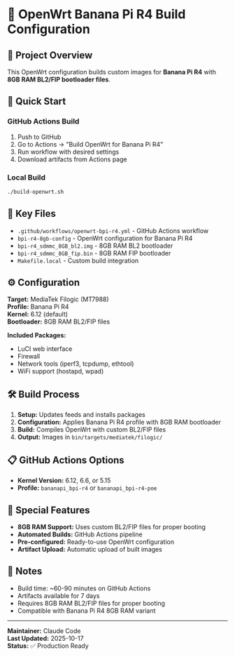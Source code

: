 # 🔮 OpenWrt Banana Pi R4 Build Configuration

## 🎯 Project Overview

This OpenWrt configuration builds custom images for **Banana Pi R4** with **8GB RAM BL2/FIP bootloader files**.

## 🚀 Quick Start

### GitHub Actions Build
1. Push to GitHub
2. Go to Actions → "Build OpenWrt for Banana Pi R4"
3. Run workflow with desired settings
4. Download artifacts from Actions page

### Local Build
```bash
./build-openwrt.sh
```

## 📁 Key Files

- `.github/workflows/openwrt-bpi-r4.yml` - GitHub Actions workflow
- `bpi-r4-8gb-config` - OpenWrt configuration for Banana Pi R4
- `bpi-r4_sdmmc_8GB_bl2.img` - 8GB RAM BL2 bootloader
- `bpi-r4_sdmmc_8GB_fip.bin` - 8GB RAM FIP bootloader
- `Makefile.local` - Custom build integration

## ⚙️ Configuration

**Target:** MediaTek Filogic (MT7988)  
**Profile:** Banana Pi R4  
**Kernel:** 6.12 (default)  
**Bootloader:** 8GB RAM BL2/FIP files  

**Included Packages:**
- LuCI web interface
- Firewall
- Network tools (iperf3, tcpdump, ethtool)
- WiFi support (hostapd, wpad)

## 🛠️ Build Process

1. **Setup:** Updates feeds and installs packages
2. **Configuration:** Applies Banana Pi R4 profile with 8GB RAM bootloader
3. **Build:** Compiles OpenWrt with custom BL2/FIP files
4. **Output:** Images in `bin/targets/mediatek/filogic/`

## 📋 GitHub Actions Options

- **Kernel Version:** 6.12, 6.6, or 5.15
- **Profile:** `bananapi_bpi-r4` or `bananapi_bpi-r4-poe`

## 🎯 Special Features

- **8GB RAM Support:** Uses custom BL2/FIP files for proper booting
- **Automated Builds:** GitHub Actions pipeline
- **Pre-configured:** Ready-to-use OpenWrt configuration
- **Artifact Upload:** Automatic upload of built images

## 📝 Notes

- Build time: ~60-90 minutes on GitHub Actions
- Artifacts available for 7 days
- Requires 8GB RAM BL2/FIP files for proper booting
- Compatible with Banana Pi R4 8GB RAM variant

---

**Maintainer:** Claude Code  
**Last Updated:** 2025-10-17  
**Status:** ✅ Production Ready